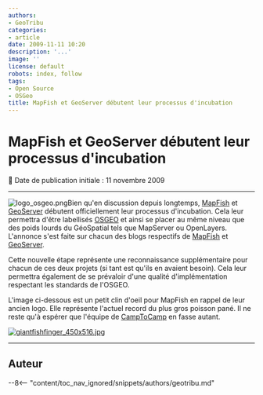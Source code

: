 ```yaml
---
authors:
- GeoTribu
categories:
- article
date: 2009-11-11 10:20
description: '...'
image: ''
license: default
robots: index, follow
tags:
- Open Source
- OSGeo
title: MapFish et GeoServer débutent leur processus d'incubation
---
```


# MapFish et GeoServer débutent leur processus d'incubation


:calendar: Date de publication initiale : 11 novembre 2009


----

![logo_osgeo.png](http://geotribu.net/sites/default/files/Tuto/img/Blog/divers/logo_osgeo.png)Bien qu'en discussion depuis longtemps, [MapFish](http://www.mapfish.org/) et [GeoServer](http://geoserver.org/display/GEOS/Welcome) débutent officiellement leur processus d'incubation. Cela leur permettra d'être labellisés [OSGEO](http://www.osgeo.org/) et ainsi se placer au même niveau que des poids lourds du GéoSpatial tels que MapServer ou OpenLayers. L'annonce s'est faite sur chacun des blogs respectifs de [MapFish](http://mapfishblog.blogspot.com/2009/11/mapfish-starts-osgeo-incubation-process.html) et [GeoServer](http://blog.geoserver.org/2009/11/09/geoserver-accepted-to-osgeo-incubation/).


Cette nouvelle étape représente une reconnaissance supplémentaire pour chacun de ces deux projets (si tant est qu'ils en avaient besoin). Cela leur permettra également de se prévaloir d'une qualité d'implémentation respectant les standards de l'OSGEO.


L'image ci-dessous est un petit clin d'oeil pour MapFish en rappel de leur ancien logo. Elle représente l'actuel record du plus gros poisson pané. Il ne reste qu'à espérer que l'équipe de [CampToCamp](http://www.camptocamp.com/) en fasse autant.


[![giantfishfinger_450x516.jpg](/sites/default/files/Tuto/img/Blog/divers/giantfishfinger_450x516.jpg)](http://www.metro.co.uk/weird/article.html?in_article_id=84961&in_page_id=2)




----

## Auteur

--8<-- "content/toc_nav_ignored/snippets/authors/geotribu.md"
